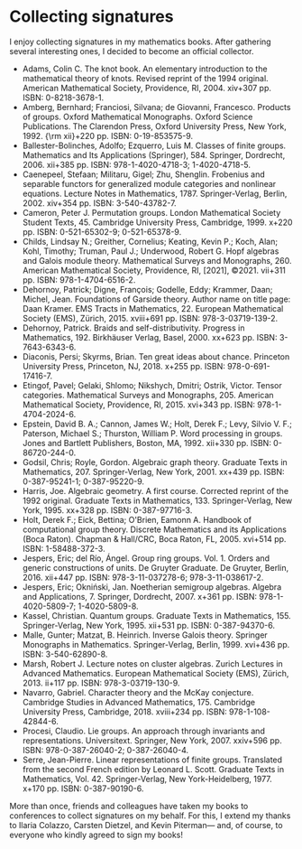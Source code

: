 # Collecting signatures

I enjoy collecting signatures in my mathematics books. After gathering several interesting ones, 
I decided to become an official collector. 

* Adams, Colin C. The knot book. An elementary introduction to the mathematical theory of knots. Revised reprint of the 1994 original. American Mathematical Society, Providence, RI, 2004. xiv+307 pp. ISBN: 0-8218-3678-1.
* Amberg, Bernhard; Franciosi, Silvana; de Giovanni, Francesco. Products of groups. Oxford Mathematical Monographs. Oxford Science Publications. The Clarendon Press, Oxford University Press, New York, 1992. {\rm xii}+220 pp. ISBN: 0-19-853575-9.
* Ballester-Bolinches, Adolfo; Ezquerro, Luis M. Classes of finite groups. Mathematics and Its Applications (Springer), 584. Springer, Dordrecht, 2006. xii+385 pp. ISBN: 978-1-4020-4718-3; 1-4020-4718-5.
* Caenepeel, Stefaan; Militaru, Gigel; Zhu, Shenglin. Frobenius and separable functors for generalized module categories and nonlinear equations. Lecture Notes in Mathematics, 1787. Springer-Verlag, Berlin, 2002. xiv+354 pp. ISBN: 3-540-43782-7.
* Cameron, Peter J. Permutation groups. London Mathematical Society Student Texts, 45. Cambridge University Press, Cambridge, 1999. x+220 pp. ISBN: 0-521-65302-9; 0-521-65378-9. 
* Childs, Lindsay N.; Greither, Cornelius; Keating, Kevin P.; Koch, Alan; Kohl, Timothy; Truman, Paul J.; Underwood, Robert G. Hopf algebras and Galois module theory. Mathematical Surveys and Monographs, 260. American Mathematical Society, Providence, RI, [2021], ©2021. vii+311 pp. ISBN: 978-1-4704-6516-2.
* Dehornoy, Patrick; Digne, François; Godelle, Eddy; Krammer, Daan; Michel, Jean. Foundations of Garside theory. Author name on title page: Daan Kramer. EMS Tracts in Mathematics, 22. European Mathematical Society (EMS), Zürich, 2015. xviii+691 pp. ISBN: 978-3-03719-139-2.
* Dehornoy, Patrick. Braids and self-distributivity. Progress in Mathematics, 192. Birkhäuser Verlag, Basel, 2000. xx+623 pp. ISBN: 3-7643-6343-6.  
* Diaconis, Persi; Skyrms, Brian. Ten great ideas about chance. Princeton University Press, Princeton, NJ, 2018. x+255 pp. ISBN: 978-0-691-17416-7.
* Etingof, Pavel; Gelaki, Shlomo; Nikshych, Dmitri; Ostrik, Victor. Tensor categories. Mathematical Surveys and Monographs, 205. American Mathematical Society, Providence, RI, 2015. xvi+343 pp. ISBN: 978-1-4704-2024-6.
* Epstein, David B. A.; Cannon, James W.; Holt, Derek F.; Levy, Silvio V. F.; Paterson, Michael S.; Thurston, William P. Word processing in groups. Jones and Bartlett Publishers, Boston, MA, 1992. xii+330 pp. ISBN: 0-86720-244-0.
* Godsil, Chris; Royle, Gordon. Algebraic graph theory. Graduate Texts in Mathematics, 207. Springer-Verlag, New York, 2001. xx+439 pp. ISBN: 0-387-95241-1; 0-387-95220-9.
* Harris, Joe. Algebraic geometry. A first course. Corrected reprint of the 1992 original. Graduate Texts in Mathematics, 133. Springer-Verlag, New York, 1995. xx+328 pp. ISBN: 0-387-97716-3.
* Holt, Derek F.; Eick, Bettina; O'Brien, Eamonn A. Handbook of computational group theory. Discrete Mathematics and its Applications (Boca Raton). Chapman \& Hall/CRC, Boca Raton, FL, 2005. xvi+514 pp. ISBN: 1-58488-372-3.
* Jespers, Eric; del Río, Ángel. Group ring groups. Vol. 1. Orders and generic constructions of units. De Gruyter Graduate. De Gruyter, Berlin, 2016. xii+447 pp. ISBN: 978-3-11-037278-6; 978-3-11-038617-2.
* Jespers, Eric; Okniński, Jan. Noetherian semigroup algebras. Algebra and Applications, 7. Springer, Dordrecht, 2007. x+361 pp. ISBN: 978-1-4020-5809-7; 1-4020-5809-8.
* Kassel, Christian. Quantum groups. Graduate Texts in Mathematics, 155. Springer-Verlag, New York, 1995. xii+531 pp. ISBN: 0-387-94370-6.
* Malle, Gunter; Matzat, B. Heinrich. Inverse Galois theory. Springer Monographs in Mathematics. Springer-Verlag, Berlin, 1999. xvi+436 pp. ISBN: 3-540-62890-8.
* Marsh, Robert J. Lecture notes on cluster algebras. Zurich Lectures in Advanced Mathematics. European Mathematical Society (EMS), Zürich, 2013. ii+117 pp. ISBN: 978-3-03719-130-9. 
* Navarro, Gabriel. Character theory and the McKay conjecture. Cambridge Studies in Advanced Mathematics, 175. Cambridge University Press, Cambridge, 2018. xviii+234 pp. ISBN: 978-1-108-42844-6.
* Procesi, Claudio. Lie groups. An approach through invariants and representations. Universitext. Springer, New York, 2007. xxiv+596 pp. ISBN: 978-0-387-26040-2; 0-387-26040-4.
* Serre, Jean-Pierre. Linear representations of finite groups. Translated from the second French edition by Leonard L. Scott. Graduate Texts in Mathematics, Vol. 42. Springer-Verlag, New York-Heidelberg, 1977. x+170 pp. ISBN: 0-387-90190-6.

More than once, friends and colleagues have taken my books to conferences to collect signatures on my behalf. For this, I extend my thanks to Ilaria Colazzo, Carsten Dietzel, and Kevin Piterman— and, of course, to everyone who kindly agreed to sign my books!
